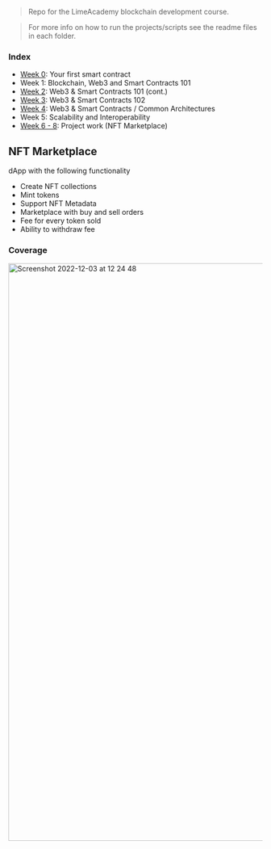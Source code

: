 > Repo for the LimeAcademy blockchain development course.

> For more info on how to run the projects/scripts see the readme files in each folder.

### Index

- [Week 0](https://github.com/georgiIvanov/LimeAcademy/tree/main/Week0): Your first smart contract
- Week 1: Blockchain, Web3 and Smart Contracts 101
- [Week 2](https://github.com/georgiIvanov/LimeAcademy/tree/main/Week2): Web3 & Smart Contracts 101 (cont.)
- [Week 3](https://github.com/georgiIvanov/LimeAcademy/tree/main/Week3): Web3 & Smart Contracts 102
- [Week 4](https://github.com/georgiIvanov/LimeAcademy/tree/main/Week4): Web3 & Smart Contracts / Common Architectures
- Week 5: Scalability and Interoperability
- [Week 6 - 8](https://github.com/georgiIvanov/LimeAcademy/tree/main/NFTMarketplace): Project work (NFT Marketplace)

## NFT Marketplace

dApp with the following functionality

* Create NFT collections
* Mint tokens
* Support NFT Metadata
* Marketplace with buy and sell orders
* Fee for every token sold
* Ability to withdraw fee

### Coverage

<img width="1144" alt="Screenshot 2022-12-03 at 12 24 48" src="https://user-images.githubusercontent.com/3618084/205482836-b21c8ac8-5f6c-4169-9ddd-7907521566f9.png">
